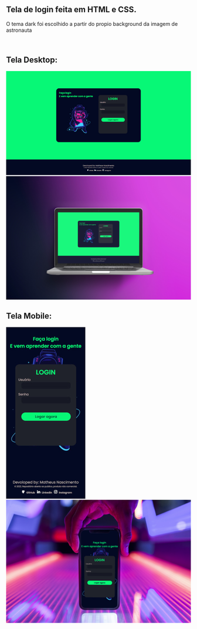 ## Tela de login feita em HTML e CSS.

<p>O tema dark foi escolhido a partir do propio background da imagem de astronauta</p><br>

## Tela Desktop:
<img src ="/assets/astroweb.jpg">
<img src ="/assets/mokadesk.jpg" width="700px"><br>

## Tela Mobile:
<img src ="/assets/astromobile.jpg">
<img src ="/assets/mokamobile.jpg " width="700px">
